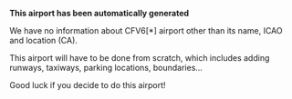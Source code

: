 **This airport has been automatically generated**

We have no information about CFV6[*] airport other than its name, ICAO and location (CA).

This airport will have to be done from scratch, which includes adding runways, taxiways, parking locations, boundaries...

Good luck if you decide to do this airport!